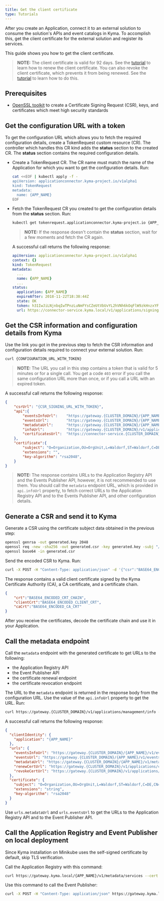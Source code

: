 ```yaml
---
title: Get the client certificate
type: Tutorials
---
```


After you create an Application, connect it to an external solution to consume the solution's APIs and event catalogs in Kyma. To accomplish this, get the client certificate for the external solution and register its services.

This guide shows you how to get the client certificate.

>**NOTE:** The client certificate is valid for 92 days. See the [tutorial](#tutorials-renew-the-client-certificate) to learn how to renew the client certificate.
You can also revoke the client certificate, which prevents it from being renewed. See the [tutorial](#tutorials-revoke-the-client-certificate) to learn how to do this.

## Prerequisites

- [OpenSSL toolkit](https://www.openssl.org/docs/man1.0.2/apps/openssl.html) to create a Certificate Signing Request (CSR), keys, and certificates which meet high security standards

## Get the configuration URL with a token

To get the configuration URL which allows you to fetch the required configuration details, create a TokenRequest custom resource (CR). The controller which handles this CR kind adds the **status** section to the created CR. The **status** section contains the required configuration details.

- Create a TokenRequest CR. The CR name must match the name of the Application for which you want to get the configuration details. Run:

   ```bash
   cat <<EOF | kubectl apply -f -
   apiVersion: applicationconnector.kyma-project.io/v1alpha1
   kind: TokenRequest
   metadata:
     name: {APP_NAME}
   EOF
   ```

- Fetch the TokenRequest CR you created to get the configuration details from the **status** section. Run:

   ```bash
   kubectl get tokenrequest.applicationconnector.kyma-project.io {APP_NAME} -o yaml
   ```

   >**NOTE:** If the response doesn't contain the **status** section, wait for a few moments and fetch the CR again.

   A successful call returns the following response:

   ```yaml
   apiVersion: applicationconnector.kyma-project.io/v1alpha1
   context: {}
   kind: TokenRequest
   metadata:
     ...
     name: {APP_NAME}
     ...
   status:
     application: {APP_NAME}
     expireAfter: 2018-11-22T18:38:44Z
     state: OK
     token: h31IwJiLNjnbqIwTPnzLuNmFYsCZeUtVbUvYL2hVNh6kOqFlW9zkHnzxYFCpCExBZ_voGzUo6IVS_ExlZd4muQ==
     url: https://connector-service.kyma.local/v1/applications/signingRequests/info?token=h31IwJiLNjnbqIwTPnzLuNmFYsCZeUtVbUvYL2hVNh6kOqFlW9zkHnzxYFCpCExBZ_voGzUo6IVS_ExlZd4muQ==
   ```

## Get the CSR information and configuration details from Kyma

Use the link you got in the previous step to fetch the CSR information and configuration details required to connect your external solution. Run:

```bash
curl {CONFIGURATION_URL_WITH_TOKEN}
```
>**NOTE:** The URL you call in this step contains a token that is valid for 5 minutes or for a single call. You get a code `403` error if you call the same configuration URL more than once, or if you call a URL with an expired token.

A successful call returns the following response:

```json
{
    "csrUrl": "{CSR_SIGNING_URL_WITH_TOKEN}",
    "api":{
        "eventsInfoUrl":    "https://gateway.{CLUSTER_DOMAIN}/{APP_NAME}/v1/events/subscribed",
        "eventsUrl":        "https://gateway.{CLUSTER_DOMAIN}/{APP_NAME}/v1/events",
        "metadataUrl":      "https://gateway.{CLUSTER_DOMAIN}/{APP_NAME}/v1/metadata/services",
        "infoUrl":          "https://gateway.{CLUSTER_DOMAIN}/v1/applications/management/info",
        "certificatesUrl":  "https://connector-service.{CLUSTER_DOMAIN}/v1/applications/certificates",
    },
    "certificate":{
        "subject": "O=Organization,OU=OrgUnit,L=Waldorf,ST=Waldorf,C=DE,CN={APP_NAME}",
        "extensions": "",
        "key-algorithm": "rsa2048",
    }
}
```

> **NOTE:** The response contains URLs to the Application Registry API and the Events Publisher API, however, it is not recommended to use them. You should call the `metadata` endpoint URL, which is provided in `api.infoUrl` property, to fetch correct URLs to the Application Registry API and to the Events Publisher API, and other configuration details.

## Generate a CSR and send it to Kyma

Generate a CSR using the certificate subject data obtained in the previous step:

```bash
openssl genrsa -out generated.key 2048
openssl req -new -sha256 -out generated.csr -key generated.key -subj "/OU=OrgUnit/O=Organization/L=Waldorf/ST=Waldorf/C=DE/CN={APP_NAME}"
openssl base64 -in generated.csr
```

Send the encoded CSR to Kyma. Run:

```bash
curl -X POST -H "Content-Type: application/json" -d '{"csr":"BASE64_ENCODED_CSR_HERE"}' {CSR_SIGNING_URL_WITH_TOKEN}
```

The response contains a valid client certificate signed by the Kyma Certificate Authority (CA), a CA certificate, and a certificate chain.

```json
{
    "crt":"BASE64_ENCODED_CRT_CHAIN",
    "clientCrt":"BASE64_ENCODED_CLIENT_CRT",
    "caCrt":"BASE64_ENCODED_CA_CRT"
}
```

After you receive the certificates, decode the certificate chain and use it in your Application.

## Call the metadata endpoint

Call the `metadata` endpoint with the generated certificate to get URLs to the following:

- the Application Registry API
- the Event Publisher API
- the certificate renewal endpoint
- the certificate revocation endpoint

The URL to the `metadata` endpoint is returned in the response body from the configuration URL. Use the value of the `api.infoUrl` property to get the URL. Run:

```bash
curl https://gateway.{CLUSTER_DOMAIN}/v1/applications/management/info --cert {CLIENT_CERT_FILE_NAME}.crt --key {KEY_FILE_NAME}.key -k
```

A successful call returns the following response:

```json
{
  "clientIdentity": {
    "application": "{APP_NAME}"
  },
  "urls": {
    "eventsInfoUrl": "https://gateway.{CLUSTER_DOMAIN}/{APP_NAME}/v1/events/subscribed",
    "eventsUrl": "https://gateway.{CLUSTER_DOMAIN}/{APP_NAME}/v1/events",
    "metadataUrl": "https://gateway.{CLUSTER_DOMAIN}/{APP_NAME}/v1/metadata/services",
    "renewCertUrl": "https://gateway.{CLUSTER_DOMAIN}/v1/applications/certificates/renewals",
    "revokeCertUrl": "https://gateway.{CLUSTER_DOMAIN}/v1/applications/certificates/revocations"
  },
  "certificate": {
    "subject": "O=Organization,OU=OrgUnit,L=Waldorf,ST=Waldorf,C=DE,CN={APP_NAME}",
    "extensions": "string",
    "key-algorithm": "rsa2048"
  }
}
```

Use `urls.metadataUrl` and `urls.eventsUrl` to get the URLs to the Application Registry API and to the Event Publisher API.

## Call the Application Registry and Event Publisher on local deployment

Since Kyma installation on Minikube uses the self-signed certificate by default, skip TLS verification.

Call the Application Registry with this command:

```bash
curl https://gateway.kyma.local/{APP_NAME}/v1/metadata/services --cert {CLIENT_CERT_FILE_NAME}.crt --key {KEY_FILE_NAME}.key -k
```

Use this command to call the Event Publisher:

```bash
curl -X POST -H "Content-Type: application/json" https://gateway.kyma.local/{APP_NAME}/v1/events --cert {CLIENT_CERT_FILE_NAME}.crt --key {KEY_FILE_NAME}.key -k -d '{EVENT}'
```
